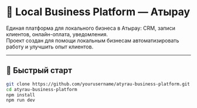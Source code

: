 # 💼 Local Business Platform — Атырау

Единая платформа для локального бизнеса в Атырау: CRM, записи клиентов, онлайн-оплата, уведомления.  
Проект создан для помощи локальным бизнесам автоматизировать работу и улучшить опыт клиентов.

---

## 🚀 Быстрый старт

```bash
git clone https://github.com/yourusername/atyrau-business-platform.git
cd atyrau-business-platform
npm install
npm run dev
```
